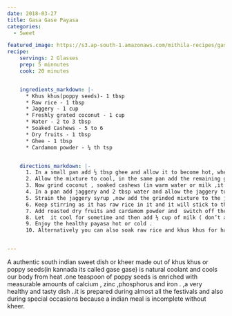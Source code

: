 ```yaml
---
date: 2018-03-27
title: Gasa Gase Payasa
categories:
  - Sweet

featured_image: https://s3.ap-south-1.amazonaws.com/mithila-recipes/gase_gase_payasa1.jpg
recipe:
    servings: 2 Glasses
    prep: 5 minnutes
    cook: 20 minutes


    ingredients_markdown: |-
      * Khus khus(poppy seeds)- 1 tbsp
      * Raw rice - 1 tbsp
      * Jaggery - 1 cup
      * Freshly grated coconut - 1 cup
      * Water - 2 to 3 tbsp
      * Soaked Cashews - 5 to 6
      * Dry fruits - 1 tbsp
      * Ghee - 1 tbsp
      * Cardamom powder - ¼ th tsp


    directions_markdown: |-
      1. In a small pan add ½ tbsp ghee and allow it to become hot, when the ghee is hot add the raw rice and roast it for 1 min and then add gase gase (poppy seeds,khus khus) and fry it till the rice and the poppy seeds starts to crackle ( don’t  over roast them then you will get a burnt smell in kheer )
      2. Allow the mixture to cool, in the same pan add the remaining ghee and fry the dry fruits almonds , cashews and raisins in order as almonds take longer time to get fried and then keep it aside .
      3. Now grind coconut , soaked cashews (in warm water or milk ,it’s optional but enhances the taste of kheer), roasted raw rice and poppy seeds mixture to a smooth paste using required amount of water.
      4. In a pan add jaggery and 2 tbsp water and allow the jaggery to melt completely .
      5. Strain the jaggery syrup ,now add the grinded mixture to the jaggery syrup and allow it boil.
      6. Keep stirring as it has raw rice in it and it will stick to the pan ,let it boil for 10 to 15 mins (at this time you can taste and check for sweetness if more jaggery is required you can add it and allow it to boil for some more time)
      7. Add roasted dry fruits and cardamom powder and  switch off the gas.
      8. Let  it cool for sometime and then add ½ cup of milk ( don’t add milk when it is hot then milk may curdle as it has jaggery in it )
      9. Enjoy the healthy payasa hot or cold .
      10. Alternatively you can also soak raw rice and khus khus for half an hour in water and follow the same method.


---
```


A authentic south indian sweet dish or kheer made out of khus khus or poppy seeds(in kannada its called gase gase)  is natural coolant and cools our body from heat .one teaspoon of poppy seeds is enriched with measurable amounts of calcium , zinc ,phosphorus and iron . ,a very healthy and tasty dish ..it is prepared during almost all the festivals and also during special occasions because a indian meal is incomplete without kheer.
